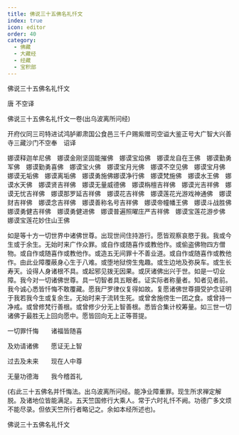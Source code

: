 ```yaml
---
title: 佛说三十五佛名礼忏文
index: true
icon: editor
order: 40
category:
  - 佛藏
  - 大藏经
  - 经藏
  - 宝积部
---
```


  佛说三十五佛名礼忏文  

唐 不空译  

佛说三十五佛名礼忏文一卷(出乌波离所问经)  

开府仪同三司特进试鸿胪卿肃国公食邑三千户赐紫赠司空谥大鉴正号大广智大兴善寺三藏沙门不空奉　诏译  

娜谟释迦牟尼佛　娜谟金刚坚固能摧佛　娜谟宝焰佛　娜谟龙自在王佛　娜谟勤勇军佛　娜谟勤勇喜佛　娜谟宝火佛　娜谟宝月光佛　娜谟不空见佛　娜谟宝月佛　娜谟无垢佛　娜谟离垢佛　娜谟勇施佛娜谟净行佛　娜谟梵施佛　娜谟水王佛　娜谟水天佛　娜谟贤吉祥佛　娜谟无量威德佛　娜谟栴檀吉祥佛　娜谟光吉祥佛　娜谟无忧吉祥佛　娜谟那罗延吉祥佛　娜谟花吉祥佛　娜谟莲花光游戏神通佛　娜谟财吉祥佛　娜谟念吉祥佛　娜谟善称名号吉祥佛　娜谟帝幢幡王佛　娜谟斗战胜佛　娜谟勇健吉祥佛　娜谟勇健进佛　娜谟普遍照曜庄严吉祥佛　娜谟宝莲花游步佛　娜谟宝莲花妙住山王佛  

如是等十方一切世界中诸佛世尊。出现世间住持游行。愿皆观察哀愍于我。我或今生或于余生。无始时来广作众罪。或自作或随喜作或教他作。或偷盗佛物四方僧物。或自作或随喜作或教他作。或造五无间罪十不善业道。或自作或随喜作或教他作。由此业障覆蔽身心生于八难。或堕地狱傍生鬼趣。或生边地及弥戾车。或生长寿天。设得人身诸根不具。或起邪见拨无因果。或厌诸佛出兴于世。如是一切业障。我今对一切诸佛世尊。具一切智者具五眼者。证实际者称量者。知者见者前。我今诚心悉皆忏悔不敢覆藏。愿我尸罗律仪复得如故。复愿诸佛世尊摄受护念证明于我若我今生或复余生。无始时来于流转生死。或曾舍施傍生一团之食。或曾持一净戒。或曾修梵行善根。或曾修少分无上智善根。悉皆合集计校筹量。如三世一切诸佛于最胜无上回向愿中。愿皆回向无上正等菩提。  

一切罪忏悔　　诸福皆随喜  

及劝请诸佛　　愿证无上智  

过去及未来　　现在人中尊  

无量功德海　　我今稽首礼  

(右此三十五佛名并忏悔法。出乌波离所问经。能净业障重罪。现生所求禅定解脱。及诸地位皆能满足。五天竺国修行大乘人。常于六时礼忏不阙。功德广多文烦不能尽录。但依天竺所行者略记之。余如本经所述也)。  

佛说三十五佛名礼忏文  
